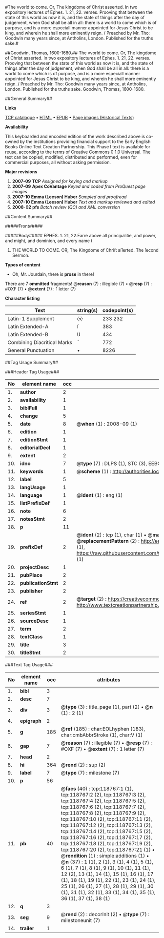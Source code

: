 #The vvorld to come. Or, The kingdome of Christ asserted. In two expository lectures of Ephes. 1. 21, 22. verses. Prooving that between the state of this world as now it is, and the state of things after the day of judgement, when God shall be all in all: there is a world to come which is of purpose, and is a more especiall manner appointed for Jesus Christ to be king, and wherein he shall more eminently reign. / Preached by Mr. Tho: Goodwin many years since, at Antholins, London. Published for the truths sake.#

##Goodwin, Thomas, 1600-1680.##
The vvorld to come. Or, The kingdome of Christ asserted. In two expository lectures of Ephes. 1. 21, 22. verses. Prooving that between the state of this world as now it is, and the state of things after the day of judgement, when God shall be all in all: there is a world to come which is of purpose, and is a more especiall manner appointed for Jesus Christ to be king, and wherein he shall more eminently reign. / Preached by Mr. Tho: Goodwin many years since, at Antholins, London. Published for the truths sake.
Goodwin, Thomas, 1600-1680.

##General Summary##

**Links**

[TCP catalogue](http://www.ota.ox.ac.uk/tcp/)  • 
[HTML](http://tei.it.ox.ac.uk/tcp/Texts-HTML/free/A85/A85442.html)  • 
[EPUB](http://tei.it.ox.ac.uk/tcp/Texts-EPUB/free/A85/A85442.epub) • 
[Page images (Historical Texts)](https://data.historicaltexts.jisc.ac.uk/view?pubId=eebo-99866492e&pageId=eebo-99866492e-118767-1)

**Availability**

This keyboarded and encoded edition of the
	       work described above is co-owned by the institutions
	       providing financial support to the Early English Books
	       Online Text Creation Partnership. This Phase I text is
	       available for reuse, according to the terms of Creative
	       Commons 0 1.0 Universal. The text can be copied,
	       modified, distributed and performed, even for
	       commercial purposes, all without asking permission.

**Major revisions**

1. __2007-09__ __TCP__ *Assigned for keying and markup*
1. __2007-09__ __Apex CoVantage__ *Keyed and coded from ProQuest page images*
1. __2007-10__ __Emma (Leeson) Huber__ *Sampled and proofread*
1. __2007-10__ __Emma (Leeson) Huber__ *Text and markup reviewed and edited*
1. __2008-02__ __pfs__ *Batch review (QC) and XML conversion*

##Content Summary##

#####Front#####

#####Body#####
EPHES. 1. 21, 22.Farre above all principalitie, and power, and might, and dominion, and every name t
1. THE WORLD TO COME. OR, The Kingdome of Chriſt aſſerted. The ſecond Sermon.

**Types of content**

  * Oh, Mr. Jourdain, there is **prose** in there!

There are 7 **ommitted** fragments! 
 @__reason__ (7) : illegible (7)  •  @__resp__ (7) : #OXF (7)  •  @__extent__ (7) : 1 letter (7)

**Character listing**


|Text|string(s)|codepoint(s)|
|---|---|---|
|Latin-1 Supplement|éè|233 232|
|Latin Extended-A|ſ|383|
|Latin Extended-B|Ʋ|434|
|Combining             Diacritical Marks|̄|772|
|General Punctuation|•|8226|

##Tag Usage Summary##

###Header Tag Usage###

|No|element name|occ|attributes|
|---|---|---|---|
|1.|__author__|2||
|2.|__availability__|1||
|3.|__biblFull__|1||
|4.|__change__|5||
|5.|__date__|8| @__when__ (1) : 2008-09 (1)|
|6.|__edition__|1||
|7.|__editionStmt__|1||
|8.|__editorialDecl__|1||
|9.|__extent__|2||
|10.|__idno__|7| @__type__ (7) : DLPS (1), STC (3), EEBO-CITATION (1), PROQUEST (1), VID (1)|
|11.|__keywords__|1| @__scheme__ (1) : http://authorities.loc.gov/ (1)|
|12.|__label__|5||
|13.|__langUsage__|1||
|14.|__language__|1| @__ident__ (1) : eng (1)|
|15.|__listPrefixDef__|1||
|16.|__note__|6||
|17.|__notesStmt__|2||
|18.|__p__|11||
|19.|__prefixDef__|2| @__ident__ (2) : tcp (1), char (1)  •  @__matchPattern__ (2) : ([0-9\-]+):([0-9IVX]+) (1), (.+) (1)  •  @__replacementPattern__ (2) : http://eebo.chadwyck.com/downloadtiff?vid=$1&page=$2 (1), https://raw.githubusercontent.com/textcreationpartnership/Texts/master/tcpchars.xml#$1 (1)|
|20.|__projectDesc__|1||
|21.|__pubPlace__|2||
|22.|__publicationStmt__|2||
|23.|__publisher__|2||
|24.|__ref__|2| @__target__ (2) : https://creativecommons.org/publicdomain/zero/1.0/ (1), http://www.textcreationpartnership.org/docs/. (1)|
|25.|__seriesStmt__|1||
|26.|__sourceDesc__|1||
|27.|__term__|2||
|28.|__textClass__|1||
|29.|__title__|3||
|30.|__titleStmt__|2||


###Text Tag Usage###

|No|element name|occ|attributes|
|---|---|---|---|
|1.|__bibl__|3||
|2.|__desc__|7||
|3.|__div__|3| @__type__ (3) : title_page (1), part (2)  •  @__n__ (1) : 2 (1)|
|4.|__epigraph__|2||
|5.|__g__|185| @__ref__ (185) : char:EOLhyphen (183), char:cmbAbbrStroke (1), char:V (1)|
|6.|__gap__|7| @__reason__ (7) : illegible (7)  •  @__resp__ (7) : #OXF (7)  •  @__extent__ (7) : 1 letter (7)|
|7.|__head__|2||
|8.|__hi__|364| @__rend__ (2) : sup (2)|
|9.|__label__|7| @__type__ (7) : milestone (7)|
|10.|__p__|56||
|11.|__pb__|40| @__facs__ (40) : tcp:118767:1 (1), tcp:118767:2 (2), tcp:118767:3 (2), tcp:118767:4 (2), tcp:118767:5 (2), tcp:118767:6 (2), tcp:118767:7 (2), tcp:118767:8 (2), tcp:118767:9 (2), tcp:118767:10 (2), tcp:118767:11 (2), tcp:118767:12 (2), tcp:118767:13 (2), tcp:118767:14 (2), tcp:118767:15 (2), tcp:118767:16 (2), tcp:118767:17 (2), tcp:118767:18 (2), tcp:118767:19 (2), tcp:118767:20 (2), tcp:118767:21 (1)  •  @__rendition__ (1) : simple:additions (1)  •  @__n__ (37) : 1 (1), 2 (1), 3 (1), 4 (1), 5 (1), 6 (1), 7 (1), 8 (1), 9 (1), 10 (1), 11 (1), 12 (2), 13 (1), 14 (1), 15 (1), 16 (1), 17 (1), 18 (1), 19 (1), 22 (1), 23 (1), 24 (1), 25 (1), 26 (1), 27 (1), 28 (1), 29 (1), 30 (1), 31 (1), 32 (1), 33 (1), 34 (1), 35 (1), 36 (1), 37 (1), 38 (1)|
|12.|__q__|3||
|13.|__seg__|9| @__rend__ (2) : decorInit (2)  •  @__type__ (7) : milestoneunit (7)|
|14.|__trailer__|1||
